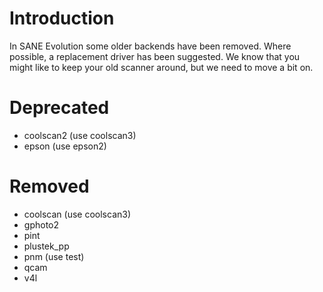 # Introduction #

In SANE Evolution some older backends have been removed.
Where possible, a replacement driver has been suggested.
We know that you might like to keep your old scanner
around, but we need to move a bit on.


# Deprecated #

  * coolscan2 (use coolscan3)
  * epson (use epson2)

# Removed #

  * coolscan (use coolscan3)
  * gphoto2
  * pint
  * plustek\_pp
  * pnm (use test)
  * qcam
  * v4l


